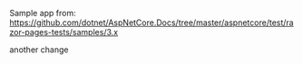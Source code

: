 Sample app from: https://github.com/dotnet/AspNetCore.Docs/tree/master/aspnetcore/test/razor-pages-tests/samples/3.x

another change
